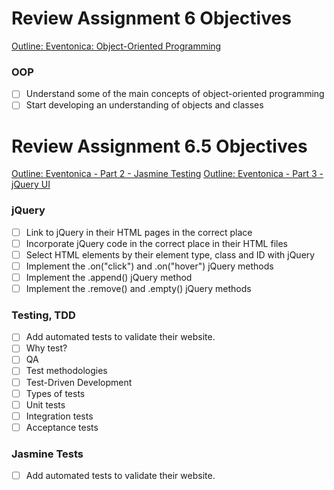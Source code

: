 # Review Assignment 6 Objectives

[Outline: Eventonica: Object-Oriented Programming](../projects/eventonica/eventonica-part1-objects.md)

### OOP

- [ ] Understand some of the main concepts of object-oriented programming
- [ ] Start developing an understanding of objects and classes

# Review Assignment 6.5 Objectives

[Outline: Eventonica - Part 2 - Jasmine Testing](../projects/eventonica/eventonica-part2-testing.md)
[Outline: Eventonica - Part 3 - jQuery UI](../projects/eventonica/eventonica-part3-jquery-ui.md)

### jQuery

- [ ] Link to jQuery in their HTML pages in the correct place
- [ ] Incorporate jQuery code in the correct place in their HTML files
- [ ] Select HTML elements by their element type, class and ID with jQuery
- [ ] Implement the .on("click") and .on("hover") jQuery methods
- [ ] Implement the .append() jQuery method
- [ ] Implement the .remove() and .empty() jQuery methods

### Testing, TDD

- [ ] Add automated tests to validate their website.
- [ ] Why test?
- [ ] QA
- [ ] Test methodologies
- [ ] Test-Driven Development
- [ ] Types of tests
- [ ] Unit tests
- [ ] Integration tests
- [ ] Acceptance tests

### Jasmine Tests

- [ ] Add automated tests to validate their website.
